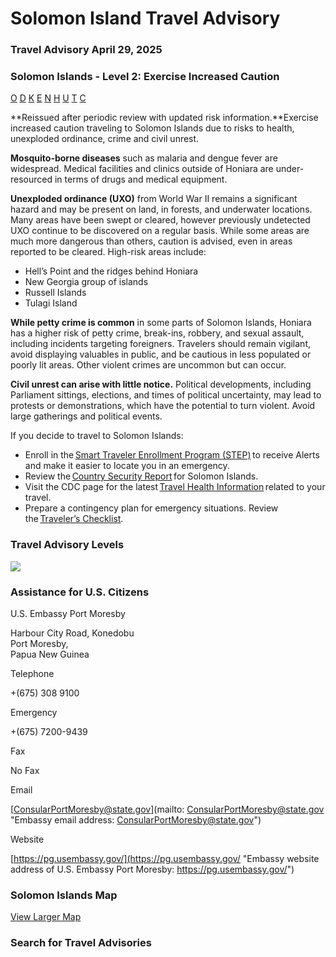 # Solomon Island Travel Advisory

### Travel Advisory April 29, 2025

### Solomon Islands - Level 2: Exercise Increased Caution

[O](javascript:void(0); "Tool Tip: Other")
[D](javascript:void(0); "Tool Tip: Wrongful Detention")
[K](javascript:void(0); "Tool Tip: Kidnap and Hostage")
[E](javascript:void(0); "Tool Tip: Event")
[N](javascript:void(0); "Tool Tip: Disaster")
[H](javascript:void(0); "Tool Tip: Health")
[U](javascript:void(0); "Tool Tip: Civil Unrest")
[T](javascript:void(0); "Tool Tip: Terrorism")
[C](javascript:void(0); "Tool Tip: Crimes")

**Reissued after periodic review with updated risk information.**Exercise increased caution traveling to Solomon Islands due to risks to health, unexploded ordinance, crime and civil unrest.

**Mosquito-borne diseases** such as malaria and dengue fever are widespread. Medical facilities and clinics outside of Honiara are under-resourced in terms of drugs and medical equipment.

**Unexploded ordinance (UXO)** from World War II remains a significant hazard and may be present on land, in forests, and underwater locations. Many areas have been swept or cleared, however previously undetected UXO continue to be discovered on a regular basis. While some areas are much more dangerous than others, caution is advised, even in areas reported to be cleared. High-risk areas include:

* Hell’s Point and the ridges behind Honiara
* New Georgia group of islands
* Russell Islands
* Tulagi Island

**While petty crime is common** in some parts of Solomon Islands, Honiara has a higher risk of petty crime, break-ins, robbery, and sexual assault, including incidents targeting foreigners. Travelers should remain vigilant, avoid displaying valuables in public, and be cautious in less populated or poorly lit areas. Other violent crimes are uncommon but can occur.

**Civil unrest can arise with little notice.** Political developments, including Parliament sittings, elections, and times of political uncertainty, may lead to protests or demonstrations, which have the potential to turn violent. Avoid large gatherings and political events.

If you decide to travel to Solomon Islands:

* Enroll in the [Smart Traveler Enrollment Program (STEP)](https://step.state.gov/step/) to receive Alerts and make it easier to locate you in an emergency.
* Review the [Country Security Report](https://www.osac.gov/Content/Browse/Report?subContentTypes=Country%20Security%20Report) for Solomon Islands.
* Visit the CDC page for the latest [Travel Health Information](https://wwwnc.cdc.gov/travel) related to your travel.
* Prepare a contingency plan for emergency situations. Review the [Traveler’s Checklist](https://travel.state.gov/content/passports/en/go/checklist.html).

### Travel Advisory Levels

[![](/content/dam/NEWTravelAssets/images/travel-levelv1.svg)](/content/travel/en/international-travel/before-you-go/about-our-new-products.html "Travel Advisory Levels")

### Assistance for U.S. Citizens

U.S. Embassy Port Moresby

Harbour City Road, Konedobu  
Port Moresby,  
Papua New Guinea

Telephone

+(675) 308 9100

Emergency

+(675) 7200-9439

Fax

No Fax

Email

[ConsularPortMoresby@state.gov](mailto: ConsularPortMoresby@state.gov "Embassy email address: ConsularPortMoresby@state.gov")

Website

[https://pg.usembassy.gov/](https://pg.usembassy.gov/ "Embassy website address of U.S. Embassy Port Moresby: https://pg.usembassy.gov/")

### Solomon Islands Map

[View Larger Map](https://travelmaps.state.gov/TSGMap/?extent=152.35090862,-11.458044298,165.64908938,-4.554484936 "Map of Solomon Islands")



### Search for Travel Advisories